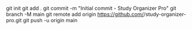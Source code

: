 git init
git add .
git commit -m "Initial commit - Study Organizer Pro"
git branch -M main
git remote add origin https://github.com/<your-username>/study-organizer-pro.git
git push -u origin main
